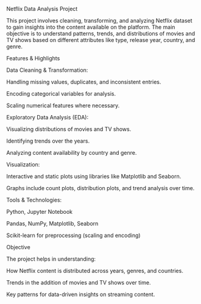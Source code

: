 Netflix Data Analysis Project

This project involves cleaning, transforming, and analyzing Netflix dataset to gain insights into the content available on the platform. The main objective is to understand patterns, trends, and distributions of movies and TV shows based on different attributes like type, release year, country, and genre.

Features & Highlights

Data Cleaning & Transformation:

Handling missing values, duplicates, and inconsistent entries.

Encoding categorical variables for analysis.

Scaling numerical features where necessary.

Exploratory Data Analysis (EDA):

Visualizing distributions of movies and TV shows.

Identifying trends over the years.

Analyzing content availability by country and genre.

Visualization:

Interactive and static plots using libraries like Matplotlib and Seaborn.

Graphs include count plots, distribution plots, and trend analysis over time.

Tools & Technologies:

Python, Jupyter Notebook

Pandas, NumPy, Matplotlib, Seaborn

Scikit-learn for preprocessing (scaling and encoding)

Objective

The project helps in understanding:

How Netflix content is distributed across years, genres, and countries.

Trends in the addition of movies and TV shows over time.

Key patterns for data-driven insights on streaming content.
